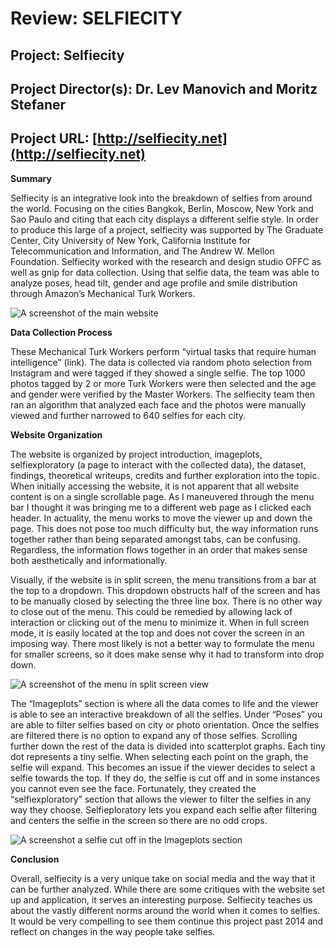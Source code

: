 # Review: SELFIECITY
## Project: Selfiecity
## Project Director(s): Dr. Lev Manovich and Moritz Stefaner
## Project URL: [http://selfiecity.net](http://selfiecity.net)

**Summary** 

Selfiecity is an integrative look into the breakdown of selfies from around the world. Focusing on the cities Bangkok, Berlin, Moscow, New York and Sao Paulo and citing that each city displays a different selfie style. In order to produce this large of a project, selfiecity was supported by The Graduate Center, City University of New York, California Institute for Telecommunication and Information, and The Andrew W. Mellon Foundation. Selfiecity worked with the research and design studio OFFC as well as gnip for data collection. Using that selfie data, the team was able to analyze poses, head tilt, gender and age profile and smile distribution through Amazon’s Mechanical Turk Workers. 

![A screenshot of the main website](https://meganednie.github.io/English-350/images/selfie1.png)

**Data Collection Process**

These Mechanical Turk Workers perform “virtual tasks that require human intelligence” (link). The data is collected via random photo selection  from Instagram and were tagged if they showed a single selfie. The top 1000 photos tagged by 2 or more Turk Workers were then selected and the age and gender were verified by the Master Workers. The selfiecity team then ran an algorithm that analyzed each face and the photos were manually viewed and further narrowed to 640 selfies for each city. 

**Website Organization**

The website is organized by project introduction, imageplots, selfiexploratory (a page to interact with the collected data), the dataset, findings, theoretical writeups, credits and further exploration into the topic. When initially accessing the website, it is not apparent that all website content is on a single scrollable page. As I maneuvered through the menu bar I thought it was bringing me to a different web page as I clicked each header. In actuality, the menu works to move the viewer up and down the page. This does not pose too much difficulty but, the way information runs together rather than being separated amongst tabs, can be confusing. Regardless, the information flows together in an order that makes sense both aesthetically and informationally. 

Visually, if the website is in split screen, the menu transitions from a bar at the top to a dropdown. This dropdown obstructs half of the screen and has to be manually closed by selecting the three line box. There is no other way to close out of the menu. This could be remedied by allowing lack of interaction or clicking out of the menu to minimize it. When in full screen mode, it is easily located at the top and does not cover the screen in an imposing way. There most likely is not a better way to formulate the menu for smaller screens, so it does make sense why it had to transform into drop down.

![A screenshot of the menu in split screen view](https://meganednie.github.io/English-350/images/selfie2.png)


The “Imageplots” section is where all the data comes to life and the viewer is able to see an interactive breakdown of all the selfies. Under “Poses” you are able to filter selfies based on city or photo orientation. Once the selfies are filtered there is no option to expand any of those selfies. Scrolling further down the rest of the data is divided into scatterplot graphs. Each tiny dot represents a tiny selfie. When selecting each point on the graph, the selfie will expand. This becomes an issue if the viewer decides to select a selfie towards the top. If they do, the selfie is cut off and in some instances you cannot even see the face. Fortunately, they created the “selfiexploratory” section that allows the viewer to filter the selfies in any way they choose. Selfieploratory lets you expand each selfie after filtering and centers the selfie in the screen so there are no odd crops.

![A screenshot a selfie cut off in the Imageplots section](https://meganednie.github.io/English-350/images/selfie3.png)

**Conclusion**

Overall, selfiecity is a very unique take on social media and the way that it can be further analyzed. While there are some critiques with the website set up and application, it serves an interesting purpose. Selfiecity teaches us about the vastly different norms around the world when it comes to selfies. It would be very compelling to see them continue this project past 2014 and reflect on changes in the way people take selfies.


